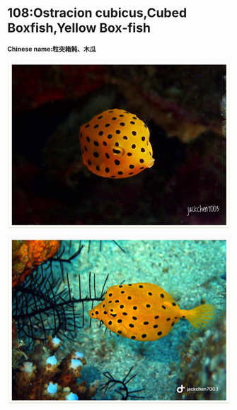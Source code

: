 # 108:Ostracion cubicus,Cubed Boxfish,Yellow Box-fish

#### Chinese name:粒突箱鲀、木瓜

![](../../.gitbook/assets/ostracion-cubicus.jpg)

![](../../.gitbook/assets/ostracion-cubicus2.jpg)


